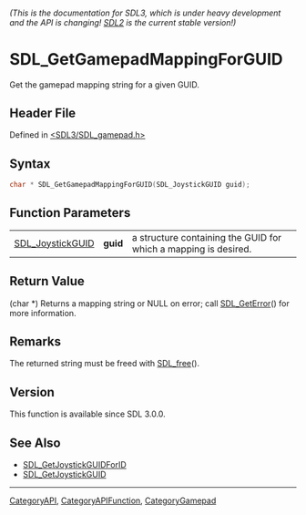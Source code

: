 ###### (This is the documentation for SDL3, which is under heavy development and the API is changing! [SDL2](https://wiki.libsdl.org/SDL2/) is the current stable version!)
# SDL_GetGamepadMappingForGUID

Get the gamepad mapping string for a given GUID.

## Header File

Defined in [<SDL3/SDL_gamepad.h>](https://github.com/libsdl-org/SDL/blob/main/include/SDL3/SDL_gamepad.h)

## Syntax

```c
char * SDL_GetGamepadMappingForGUID(SDL_JoystickGUID guid);
```

## Function Parameters

|                                      |          |                                                                 |
| ------------------------------------ | -------- | --------------------------------------------------------------- |
| [SDL_JoystickGUID](SDL_JoystickGUID) | **guid** | a structure containing the GUID for which a mapping is desired. |

## Return Value

(char *) Returns a mapping string or NULL on error; call
[SDL_GetError](SDL_GetError)() for more information.

## Remarks

The returned string must be freed with [SDL_free](SDL_free)().

## Version

This function is available since SDL 3.0.0.

## See Also

- [SDL_GetJoystickGUIDForID](SDL_GetJoystickGUIDForID)
- [SDL_GetJoystickGUID](SDL_GetJoystickGUID)

----
[CategoryAPI](CategoryAPI), [CategoryAPIFunction](CategoryAPIFunction), [CategoryGamepad](CategoryGamepad)

